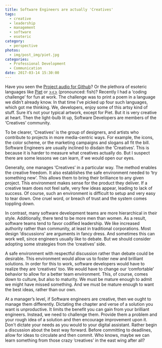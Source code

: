 ```yaml
---
title: Software Engineers are actually 'Creatives'
tags:
  - creative
  - leadership
  - management
  - software
  - esoteric
category:
  - perspective
photos:
  - img/post_img/piet.jpg
categories:
  - Professional Development
  - Communication
date: 2017-03-14 15:30:00
---
```


Have you seen the [Project audio for Github](https://github.audio/)? Or the plethora of esoteric languages like [Piet](https://esolangs.org/wiki/Piet) or [><>](https://esolangs.org/wiki/Fish) (pronounced: fish)? Recently I had a ‘coding challenge’ for fun at work. The challenge was to print a poem in a language we didn’t already know. In that time I’ve picked up four such languages, which got me thinking. We, developers, enjoy some of this artsy kind of stuff. Sure it’s not your typical artwork, except for Piet. But it is very creative at heart. Then the light-bulb lit up, Software Developers are members of the ‘Creatives’ community.

To be clearer, ‘Creatives’ is the group of designers, and artists who contribute to projects in more media-centric ways. For example, the icons, the color scheme, or the marketing campaigns and slogans all fit the bill. Software Engineers are usually inclined to disdain the ‘Creatives’. This is because it is harder to measure what creatives actually do. But I suspect there are some lessons we can learn, if we would open our eyes.

Generally, one manages ‘Creatives’ in a particular way. The method enables the creative freedom. It also establishes the safe environment needed to ‘try something new’. This allows them to bring their brilliance to any given project. This environment makes sense for the product they deliver. If a creative team does not feel safe, very few ideas appear, leading to lack of success. Of course, such an environment is difficult to setup and very easy to tear down. One cruel word, or breach of trust and the system comes toppling down.

In contrast, many software development teams are more hierarchical in their style. Additionally, there tend to be more men than women. As a result, software teams tend to favor codified leadership. We like increased authority rather than community, at least in traditional corporations. Most design ‘discussions’ are arguments in fancy dress. And sometimes this can work well, since engineers usually like to debate. But we should consider adopting some strategies from the ‘creatives’ side.

A safe environment with respectful discussion rather than debate could be desirable. This environment would allow us to foster new and brilliant solutions. In order for this to work, software developers would have to realize they are ‘creatives’ too. We would have to change our ‘comfortable’ behavior to allow for a better team environment. This, of course, comes down to culture, but also to maturity. We must be mature enough to admit we might have missed something. And we must be mature enough to want the best ideas, rather than our own.

At a manager’s level, if Software engineers are creative, then we ought to manage them differently. Dictating the chapter and verse of a solution you want is unproductive. It limits the benefit you can gain from your brilliant engineers. Instead, we need to challenge them. Provide them a problem and your rough idea of a solution and then encourage improvement upon it. Don't dictate your needs as you would to your digital assistant. Rather begin a discussion about the best way forward. Before committing to deadlines, allow for ideas to circulate and then commit. Who knows, maybe we can learn something from those crazy ‘creatives’ in the east wing after all?
